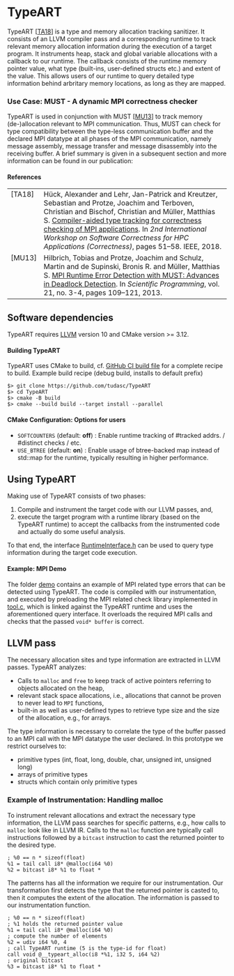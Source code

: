 # TypeART

TypeART \[[TA18](#ref-typeart-2018)\] is a type and memory allocation tracking sanitizer.
It consists of an LLVM compiler pass and a corresponding runtime to track relevant memory allocation information during the execution of a target program.
It instruments heap, stack and global variable allocations with a callback to our runtime. 
The callback consists of the runtime memory pointer value, what type (built-ins, user-defined structs etc.) and extent of the value.
This allows users of our runtime to query detailed type information behind arbritary memory locations, as long as they are mapped.

### Use Case: MUST - A dynamic MPI correctness checker

TypeART is used in conjunction with MUST \[[MU13](#ref-must-2013)\] to track memory (de-)allocation relevant to MPI communication.
Thus, MUST can check for type compatibility between the type-less communication buffer and the declared MPI datatype at all phases of the MPI communication, namely message assembly, message transfer and message disassembly into the receiving buffer.
A brief summary is given in a subsequent section and more information can be found in our publication:

#### References

<table style="border:0px">
<tr>
    <td valign="top"><a name="ref-typeart-2018"></a>[TA18]</td>
    <td>Hück, Alexander and Lehr, Jan-Patrick and Kreutzer, Sebastian and Protze, Joachim and Terboven, Christian and Bischof, Christian and Müller, Matthias S.
    <a href=http://conferences.computer.org/scw/2018/pdfs/Correctness2018-4a8nikwzUlkPjw1TP5zWZt/3eQuPpEOKXTkjmMgQI3L3T/5g7rbAUBoYPUZJ6duKhpL4.pdf>
    Compiler-aided type tracking for correctness checking of MPI applications</a>.
    In <i>2nd International Workshop on Software Correctness for HPC Applications (Correctness)</i>,
    pages 51–58. IEEE, 2018.</td>
</tr>
<tr>
    <td valign="top"><a name="ref-must-2013"></a>[MU13]</td>
    <td>Hilbrich, Tobias and Protze, Joachim and Schulz, Martin and de Supinski, Bronis R. and Müller, Matthias S.
    <a href=http://dx.doi.org/10.3233/SPR-130368>
    MPI Runtime Error Detection with MUST: Advances in Deadlock Detection</a>.
    In <i>Scientific Programming</i>, vol. 21, no. 3-4,
    pages 109–121, 2013.</td>
</tr>
</table>

## Software dependencies

TypeART requires [LLVM](https://llvm.org) version 10 and CMake version >= 3.12.

#### Building TypeART

TypeART uses CMake to build, cf. [GitHub CI build file](.github/workflows/basic-ci.yml) for a complete recipe to build.
Example build recipe (debug build, installs to default prefix)
```{.sh}
$> git clone https://github.com/tudasc/TypeART
$> cd TypeART
$> cmake -B build
$> cmake --build build --target install --parallel
```

#### CMake Configuration: Options for users

- `SOFTCOUNTERS` (default: **off**) : Enable runtime tracking of #tracked addrs. / #distinct checks / etc.
- `USE_BTREE` (default: **on**) : Enable usage of btree-backed map instead of std::map for the runtime, typically resulting in higher performance. 

## Using TypeART

Making use of TypeART consists of two phases: 

  1. Compile and instrument the target code with our LLVM passes, and, 
  2. execute the target program with a runtime library (based on the TypeART runtime) to accept the callbacks from the instrumented code and actually do some useful analysis.

To that end, the interface [RuntimeInterface.h](runtime/RuntimeInterface.h) can be used to query type information during the target code execution.

#### Example: MPI Demo

The folder [demo](demo) contains an example of MPI related type errors that can be detected using TypeART.
The code is compiled with our instrumentation, and executed by preloading the MPI related check library implemented in [tool.c](demo/tool.c), which is linked against the TypeART runtime and uses the aforementioned query interface.
It overloads the required MPI calls and checks that the passed `void* buffer` is correct.

## LLVM pass

The necessary allocation sites and type information are extracted in LLVM passes.
TypeART analyzes:

- Calls to ```malloc``` and ```free``` to keep track of active pointers referring to objects allocated on the heap,
- relevant stack space allocations, i.e.,  allocations that cannot be proven to never lead to ```MPI``` functions,
- built-in as well as user-defined types to retrieve type size and the size of the allocation, e.g., for arrays.

The type information is necessary to correlate the type of the buffer passed to an MPI call with the MPI datatype the user declared.
In this prototype we restrict ourselves to:

+ primitive types (int, float, long, double, char, unsigned int, unsigned long)
+ arrays of primitive types
+ structs which contain only primitive types

### Example of Instrumentation: Handling malloc

To instrument relevant allocations and extract the necessary type information, the LLVM pass searches for specific patterns, e.g., how calls to ```malloc``` look like in LLVM IR.
Calls to the ```malloc``` function are typically call instructions followed by a ```bitcast``` instruction to cast the returned pointer to the desired type.

~~~{.ll}
; %0 == n * sizeof(float)
%1 = tail call i8* @malloc(i64 %0)
%2 = bitcast i8* %1 to float *
~~~

The patterns has all the information we require for our instrumentation.
Our transformation first detects the type that the returned pointer is casted to, then it computes the extent of the allocation.
The information is passed to our instrumentation function.

~~~{.ll}
; %0 == n * sizeof(float)
; %1 holds the returned pointer value
%1 = tail call i8* @malloc(i64 %0)
; compute the number of elements
%2 = udiv i64 %0, 4
; call TypeART runtime (5 is the type-id for float)
call void @__typeart_alloc(i8 *%1, i32 5, i64 %2)
; original bitcast
%3 = bitcast i8* %1 to float *
~~~
